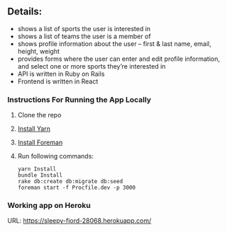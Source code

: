 ## Details:
* shows a list of sports the user is interested in
* shows a list of teams the user is a member of
* shows profile information about the user – first & last name, email, height, weight
* provides forms where the user can enter and edit profile information, and select one or more sports they’re interested in
* API is written in Ruby on Rails
* Frontend is written in React


### Instructions For Running the App Locally
1. Clone the repo
2. [Install Yarn](https://yarnpkg.com/en/docs/install#mac-stable)
3. [Install Foreman](https://github.com/ddollar/foreman)
3. Run following commands:

    ```
    yarn Install
    bundle Install
    rake db:create db:migrate db:seed
    foreman start -f Procfile.dev -p 3000
    ```

### Working app on Heroku
URL: https://sleepy-fjord-28068.herokuapp.com/
